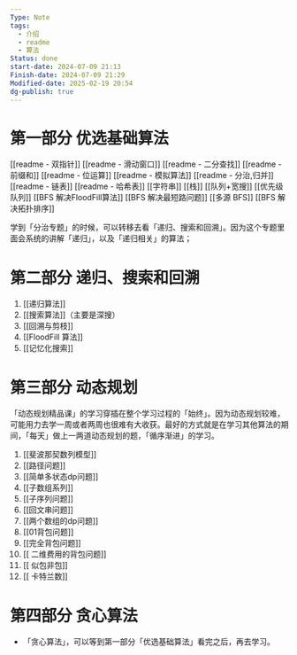 ```yaml
---
Type: Note
tags:
  - 介绍
  - readme
  - 算法
Status: done
start-date: 2024-07-09 21:13
Finish-date: 2024-07-09 21:29
Modified-date: 2025-02-19 20:54
dg-publish: true
---
```


# 第一部分 优选基础算法
[[readme - 双指针]]
[[readme - 滑动窗口]]
[[readme - 二分查找]]
[[readme - 前缀和]]
[[readme - 位运算]]
[[readme - 模拟算法]]
[[readme - 分治,归并]]
[[readme - 链表]]
[[readme - 哈希表]]
[[字符串]]
[[栈]]
[[队列+宽搜]]
[[优先级队列]]
[[BFS 解决FloodFill算法]]
[[BFS 解决最短路问题]]
[[多源 BFS]]
[[BFS 解决拓扑排序]]

学到「分治专题」的时候，可以转移去看「递归、搜索和回溯」。因为这个专题里面会系统的讲解「递归」，以及「递归相关」的算法；

# 第二部分 递归、搜索和回溯
1. [[递归算法]]
2. [[搜索算法]]（主要是深搜）
3. [[回溯与剪枝]]
4. [[FloodFill 算法]]
5. [[记忆化搜索]]


# 第三部分 动态规划
「动态规划精品课」的学习穿插在整个学习过程的「始终」。因为动态规划较难，可能用力去学一周或者两周也很难有大收获。最好的方式就是在学习其他算法的期间，「每天」做上一两道动态规划的题，「循序渐进」的学习。

1. [[斐波那契数列模型]]
2. [[路径问题]]
3. [[简单多状态dp问题]]
4. [[子数组系列]]
5. [[子序列问题]]
6. [[回文串问题]]
7. [[两个数组的dp问题]]
8. [[01背包问题]]
9. [[完全背包问题]]
10. [[ 二维费用的背包问题]]
11. [[ 似包非包]]
12. [[ 卡特兰数]]


# 第四部分 贪心算法
- 「贪心算法」，可以等到第一部分「优选基础算法」看完之后，再去学习。
